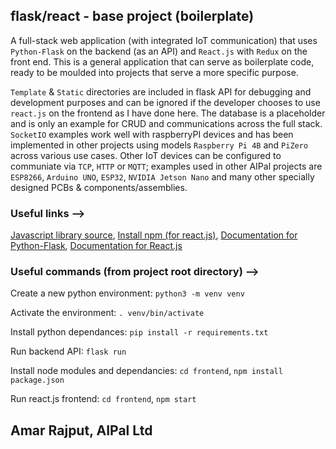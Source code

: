 ## flask/react - base project (boilerplate)


A full-stack web application (with integrated IoT communication) that uses `Python-Flask` on the backend (as an API) and `React.js` with `Redux` on the front end. This is a general application that can serve as boilerplate code, ready to be moulded into projects that serve a more specific purpose. 

`Template` & `Static` directories are included in flask API for debugging and development purposes and can be ignored if the developer chooses to use `react.js` on the frontend as I have done here. The database is a placeholder and is only an example for CRUD and communications across the full stack. `SocketIO` examples work well with raspberryPI devices and has been implemented in other projects using models `Raspberry Pi 4B` and `PiZero` across various use cases. Other IoT devices can be configured to communiate via `TCP`, `HTTP` or `MQTT`; examples used in other AIPal projects are `ESP8266`, `Arduino UNO`, `ESP32`, `NVIDIA Jetson Nano` and many other specially designed PCBs & components/assemblies.


### Useful links -->

[Javascript library source](https://cdnjs.com/), [Install npm (for react.js)](https://docs.npmjs.com/downloading-and-installing-node-js-and-npm), [Documentation for Python-Flask](https://flask.palletsprojects.com/en/2.0.x/), [Documentation for React.js](https://reactjs.org/)


### Useful commands (from project root directory) -->

Create a new python environment: `python3 -m venv venv`

Activate the environment: `. venv/bin/activate`

Install python dependances: `pip install -r requirements.txt`

Run backend API: `flask run`

Install node modules and dependancies: `cd frontend`, `npm install package.json`

Run react.js frontend: `cd frontend`, `npm start`


## Amar Rajput, AIPal Ltd